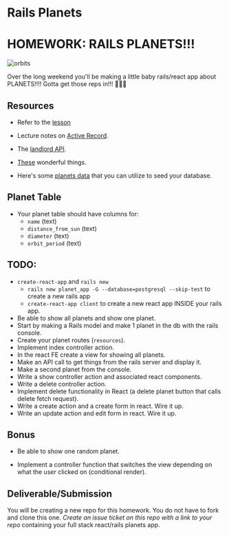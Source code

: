 # Rails Planets

# HOMEWORK: RAILS PLANETS!!!

![orbits](https://iwsmt-content-ok2nbdvvyp8jbrhdp.stackpathdns.com/2282013232750iAtC2afkODS6U.gif)

Over the long weekend you'll be making a little baby rails/react app about PLANETS!!!! Gotta get those reps in!!! 💪💪💪

## Resources

- Refer to the [lesson](https://git.generalassemb.ly/wdi-nyc-bananas/rails_api_many2many) 

- Lecture notes on [Active Record](https://git.generalassemb.ly/wdi-nyc-bananas/active_record_intro).

- The [landlord API](https://git.generalassemb.ly/wdi-nyc-bananas/rails-active-record-landlord).

- [These](https://guides.rubyonrails.org/) wonderful things.

- Here's some [planets data](planets.rb) that you can utilize to seed your database.

## Planet Table

- Your planet table should have columns for:
  - `name` (text)
  - `distance_from_sun` (text)
  - `diameter` (text)
  - `orbit_period` (text)

## TODO:

- `create-react-app` and `rails new`
    - `rails new planet_app -G --database=postgresql --skip-test` to create a new rails app
    - `create-react-app client` to create a new react app INSIDE your rails app.
- Be able to show all planets and show one planet.
- Start by making a Rails model and make 1 planet in the db with the rails console.
- Create your planet routes (`resources`).
- Implement index controller action.
- In the react FE create a view for showing all planets.
- Make an API call to get things from the rails server and display it.
- Make a second planet from the console.
- Write a show controller action and associated react components.
- Write a delete controller action.
- Implement delete functionality in React (a delete planet button that calls delete fetch request).
- Write a create action and a create form in react. Wire it up.
- Write an update action and edit form in react. Wire it up.

## Bonus

- Be able to show one random planet.

- Implement a controller function that switches the view depending on what the user clicked on (conditional render).

## Deliverable/Submission

You will be creating a new repo for this homework. You do not have to fork and clone this one. _Create an issue ticket on this repo with a link to your repo_ containing your full stack react/rails planets app.
